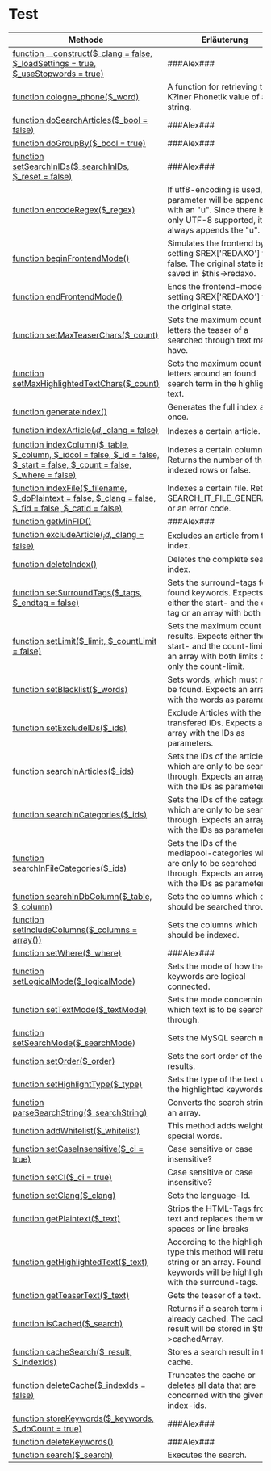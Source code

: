 # Test

Methode | Erläuterung
-----|-----
[function __construct($_clang = false, $_loadSettings = true, $_useStopwords = true)](https://github.com/pixelfirma/search_it/blob/Doku/lib/search_it.php#L72) | ###Alex###
[function cologne_phone($_word)](https://github.com/pixelfirma/search_it/blob/Doku/lib/search_it.php#L151) | A function for retrieving the K?lner Phonetik value of a string.
[function doSearchArticles($_bool = false)](https://github.com/pixelfirma/search_it/blob/Doku/lib/search_it.php#L238) | ###Alex###
[function doGroupBy($_bool = true)](https://github.com/pixelfirma/search_it/blob/Doku/lib/search_it.php#L243) | ###Alex###
[function setSearchInIDs($_searchInIDs, $_reset = false)](https://github.com/pixelfirma/search_it/blob/Doku/lib/search_it.php#L251) | ###Alex###
[function encodeRegex($_regex)](https://github.com/pixelfirma/search_it/blob/Doku/lib/search_it.php#L319) | If utf8-encoding is used, the parameter will be appended with an "u". Since there is only UTF-8 supported, it always appends the "u".
[function beginFrontendMode()](https://github.com/pixelfirma/search_it/blob/Doku/lib/search_it.php#L327) | Simulates the frontend by setting $REX['REDAXO'] to false. The original state is saved in $this->redaxo.
[function endFrontendMode()](https://github.com/pixelfirma/search_it/blob/Doku/lib/search_it.php#L337) | Ends the frontend-mode by setting $REX['REDAXO'] to the original state.
[function setMaxTeaserChars($_count)](https://github.com/pixelfirma/search_it/blob/Doku/lib/search_it.php#L348) | Sets the maximum count of letters the teaser of a searched through text may have.
[function setMaxHighlightedTextChars($_count)](https://github.com/pixelfirma/search_it/blob/Doku/lib/search_it.php#L358) | Sets the maximum count of letters around an found search term in the highlighted text.
[function generateIndex()](https://github.com/pixelfirma/search_it/blob/Doku/lib/search_it.php#L366) | Generates the full index at once.
[function indexArticle($_id,$_clang = false)](https://github.com/pixelfirma/search_it/blob/Doku/lib/search_it.php#L422) | Indexes a certain article.
[function indexColumn($_table, $_column, $_idcol = false, $_id = false, $_start = false, $_count = false, $_where = false)](https://github.com/pixelfirma/search_it/blob/Doku/lib/search_it.php#L569) | Indexes a certain column. Returns the number of the indexed rows or false.
[function indexFile($_filename, $_doPlaintext = false, $_clang = false, $_fid = false, $_catid = false)](https://github.com/pixelfirma/search_it/blob/Doku/lib/search_it.php#L734) | Indexes a certain file. Returns SEARCH_IT_FILE_GENERATED or an error code.
[function getMinFID()](https://github.com/pixelfirma/search_it/blob/Doku/lib/search_it.php#L914) | ###Alex###
[function excludeArticle($_id,$_clang = false)](https://github.com/pixelfirma/search_it/blob/Doku/lib/search_it.php#L929) | Excludes an article from the index.
[function deleteIndex()](https://github.com/pixelfirma/search_it/blob/Doku/lib/search_it.php#L960) | Deletes the complete search index.
[function setSurroundTags($_tags, $_endtag = false)](https://github.com/pixelfirma/search_it/blob/Doku/lib/search_it.php#L975) | Sets the surround-tags for found keywords. Expects either the start- and the end-tag or an array with both tags.
[function setLimit($_limit, $_countLimit = false)](https://github.com/pixelfirma/search_it/blob/Doku/lib/search_it.php#L997) | Sets the maximum count of results. Expects either the start- and the count-limit or an array with both limits or only the count-limit.
[function setBlacklist($_words)](https://github.com/pixelfirma/search_it/blob/Doku/lib/search_it.php#L1014) | Sets words, which must not be found. Expects an array with the words as parameters.
[function setExcludeIDs($_ids)](https://github.com/pixelfirma/search_it/blob/Doku/lib/search_it.php#L1027) | Exclude Articles with the transfered IDs. Expects an array with the IDs as parameters.
[function searchInArticles($_ids)](https://github.com/pixelfirma/search_it/blob/Doku/lib/search_it.php#L1041) | Sets the IDs of the articles which are only to be searched through. Expects an array with the IDs as parameters.
[function searchInCategories($_ids)](https://github.com/pixelfirma/search_it/blob/Doku/lib/search_it.php#L1051) | Sets the IDs of the categories which are only to be searched through. Expects an array with the IDs as parameters.
[function searchInFileCategories($_ids)](https://github.com/pixelfirma/search_it/blob/Doku/lib/search_it.php#L1061) | Sets the IDs of the mediapool-categories which are only to be searched through. Expects an array with the IDs as parameters.
[function searchInDbColumn($_table, $_column)](https://github.com/pixelfirma/search_it/blob/Doku/lib/search_it.php#L1072) | Sets the columns which only should be searched through.
[function setIncludeColumns($_columns = array())](https://github.com/pixelfirma/search_it/blob/Doku/lib/search_it.php#L1082) | Sets the columns which should be indexed.
[function setWhere($_where)](https://github.com/pixelfirma/search_it/blob/Doku/lib/search_it.php#L1091) | ###Alex###
[function setLogicalMode($_logicalMode)](https://github.com/pixelfirma/search_it/blob/Doku/lib/search_it.php#L1107) | Sets the mode of how the keywords are logical connected.
[function setTextMode($_textMode)](https://github.com/pixelfirma/search_it/blob/Doku/lib/search_it.php#L1143) | Sets the mode concerning which text is to be searched through.
[function setSearchMode($_searchMode)](https://github.com/pixelfirma/search_it/blob/Doku/lib/search_it.php#L1184) | Sets the MySQL search mode.
[ function setOrder($_order)](https://github.com/pixelfirma/search_it/blob/Doku/lib/search_it.php#L1211) | Sets the sort order of the results.
[function setHighlightType($_type)](https://github.com/pixelfirma/search_it/blob/Doku/lib/search_it.php#L1246) | Sets the type of the text with the highlighted keywords.
[function parseSearchString($_searchString)](https://github.com/pixelfirma/search_it/blob/Doku/lib/search_it.php#L1276) | Converts the search string to an array.
[function addWhitelist($_whitelist)](https://github.com/pixelfirma/search_it/blob/Doku/lib/search_it.php#L1334) | This method adds weight to special words.
[function setCaseInsensitive($_ci = true)](https://github.com/pixelfirma/search_it/blob/Doku/lib/search_it.php#L1350) | Case sensitive or case insensitive?
[function setCI($_ci = true)](https://github.com/pixelfirma/search_it/blob/Doku/lib/search_it.php#L1362) | Case sensitive or case insensitive?
[function setClang($_clang)](https://github.com/pixelfirma/search_it/blob/Doku/lib/search_it.php#L1374) | Sets the language-Id.
[function getPlaintext($_text)](https://github.com/pixelfirma/search_it/blob/Doku/lib/search_it.php#L1392) | Strips the HTML-Tags from a text and replaces them with spaces or line breaks
[function getHighlightedText($_text)](https://github.com/pixelfirma/search_it/blob/Doku/lib/search_it.php#L1419) | According to the highlight-type this method will return a string or an array. Found keywords will be highlighted with the surround-tags.
[function getTeaserText($_text)](https://github.com/pixelfirma/search_it/blob/Doku/lib/search_it.php#L1577) | Gets the teaser of a text.
[function isCached($_search)](https://github.com/pixelfirma/search_it/blob/Doku/lib/search_it.php#L1609) | Returns if a search term is already cached. The cached result will be stored in $this->cachedArray.
[function cacheSearch($_result, $_indexIds)](https://github.com/pixelfirma/search_it/blob/Doku/lib/search_it.php#L1644) | Stores a search result in the cache.
[ function deleteCache($_indexIds = false)](https://github.com/pixelfirma/search_it/blob/Doku/lib/search_it.php#L1691) | Truncates the cache or deletes all data that are concerned with the given index-ids.
[function storeKeywords($_keywords, $_doCount = true)](https://github.com/pixelfirma/search_it/blob/Doku/lib/search_it.php#L1737) | ###Alex###
[ function deleteKeywords()](https://github.com/pixelfirma/search_it/blob/Doku/lib/search_it.php#L1772) | ###Alex###
[function search($_search)](https://github.com/pixelfirma/search_it/blob/Doku/lib/search_it.php#L1785) | Executes the search.

